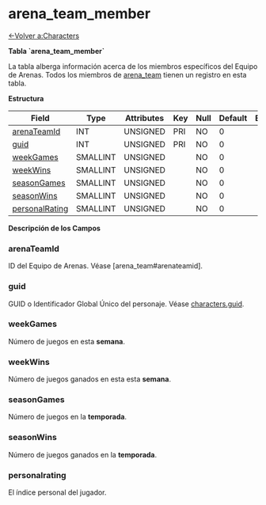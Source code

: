 # arena\_team\_member

[<-Volver a:Characters](database-characters.md)

**Tabla \`arena\_team\_member\`**

La tabla alberga información acerca de los miembros específicos del Equipo de Arenas. Todos los miembros de [arena_team](arena_team) tienen un registro en esta tabla.

**Estructura**

| Field               | Type     | Attributes | Key | Null | Default | Extra | Comment |
| ------------------- | -------- | ---------- | --- | ---- | ------- | ----- | ------- |
| [arenaTeamId][1]    | INT      | UNSIGNED   | PRI | NO   | 0       |       |         |
| [guid][2]           | INT      | UNSIGNED   | PRI | NO   | 0       |       |         |
| [weekGames][3]      | SMALLINT | UNSIGNED   |     | NO   | 0       |       |         |
| [weekWins][4]       | SMALLINT | UNSIGNED   |     | NO   | 0       |       |         |
| [seasonGames][5]    | SMALLINT | UNSIGNED   |     | NO   | 0       |       |         |
| [seasonWins][6]     | SMALLINT | UNSIGNED   |     | NO   | 0       |       |         |
| [personalRating][7] | SMALLINT | UNSIGNED   |     | NO   | 0       |       |         |

[1]: #arenateamid
[2]: #guid
[3]: #weekgames
[4]: #weekwins
[5]: #seasongames
[6]: #seasonwins
[7]: #personalrating

**Descripción de los Campos**

### arenaTeamId

ID del Equipo de Arenas. Véase [arena\_team#arenateamid].

### guid

GUID o Identificador Global Único del personaje. Véase [characters.guid](characters#guid).

### weekGames

Número de juegos en esta **semana**.

### weekWins

Número de juegos ganados en esta esta **semana**.

### seasonGames

Número de juegos en la **temporada**.

### seasonWins

Número de juegos ganados en la **temporada**.

### personalrating

El índice personal del jugador.
